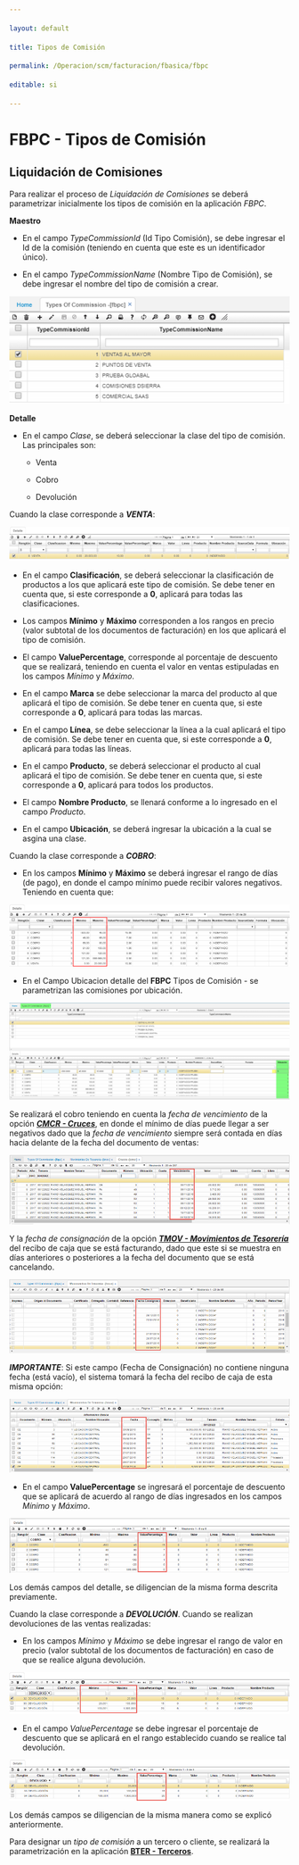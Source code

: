```yaml
---

layout: default

title: Tipos de Comisión

permalink: /Operacion/scm/facturacion/fbasica/fbpc

editable: si

---
```




# FBPC - Tipos de Comisión



## Liquidación de Comisiones



Para realizar el proceso de _Liquidación de Comisiones_ se deberá parametrizar inicialmente los tipos de comisión en la aplicación _FBPC_.  



**Maestro**



- En el campo _TypeCommissionId_ (Id Tipo Comisión), se debe ingresar el Id de la comisión (teniendo en cuenta que este es un identificador único).  



- En el campo _TypeCommissionName_ (Nombre Tipo de Comisión), se debe ingresar el nombre del tipo de comisión a crear.  



![](liqcomision1.png)



**Detalle**



- En el campo _Clase_, se deberá seleccionar la clase del tipo de comisión. Las principales son:  



	- Venta

	- Cobro

	- Devolución



Cuando la clase corresponde a _**VENTA**_:



![](liqcomision2.png)



-	En el campo **Clasificación**, se deberá seleccionar la clasificación de productos a los que aplicará este tipo de comisión. Se debe tener en cuenta que, si este corresponde a **0**, aplicará para todas las clasificaciones.  



-	Los campos **Mínimo** y **Máximo** corresponden a los rangos en precio (valor subtotal de los documentos de facturación) en los que aplicará el tipo de comisión.  



-	El campo **ValuePercentage**, corresponde al porcentaje de descuento que se realizará, teniendo en cuenta el valor en ventas estipuladas en los campos _Mínimo_ y _Máximo_.  



-	En el campo **Marca** se debe seleccionar la marca del producto al que aplicará el tipo de comisión. Se debe tener en cuenta que, si este corresponde a **0**, aplicará para todas las marcas.  



-	En el campo **Línea**, se debe seleccionar la línea a la cual aplicará el tipo de comisión. Se debe tener en cuenta que, si este corresponde a **0**, aplicará para todas las líneas.  



-	En el campo **Producto**, se deberá seleccionar el producto al cual aplicará el tipo de comisión. Se debe tener en cuenta que, si este corresponde a **0**, aplicará para todos los productos.  



-	El campo **Nombre Producto**, se llenará conforme a lo ingresado en el campo _Producto_.  



- En el campo **Ubicación**, se deberá ingresar la ubicación a la cual se asgina una clase.  



Cuando la clase corresponde a _**COBRO**_:  



- En los campos **Mínimo** y **Máximo** se deberá ingresar el rango de días (de pago), en donde el campo mínimo puede recibir valores negativos. Teniendo en cuenta que:  

![](liqcomision3.png)

* En el Campo Ubicacion detalle del **FBPC** Tipos de Comisión - se parametrizan las comisiones por ubicación.

![](fbpc1.png)




Se realizará el cobro teniendo en cuenta la _fecha de vencimiento_ de la opción [_**CMCR - Cruces**_](http://docs.oasiscom.com/Operacion/erp/cartera/cmovimient/cmcr), en donde el mínimo de días puede llegar a ser negativos dado que la _fecha de vencimiento_ siempre será contada en días hacia delante de la fecha del documento de ventas:  



![](liqcomision4.png)



Y la _fecha de consignación_ de la opción [_**TMOV - Movimientos de Tesorería**_](http://docs.oasiscom.com/Operacion/erp/tesoreria/tmovimient/tmov) del recibo de caja que se está facturando, dado que este si se muestra en días anteriores o posteriores a la fecha del documento que se está cancelando.  



![](liqcomision5.png)



_**IMPORTANTE**_: Si este campo (Fecha de Consignación) no contiene ninguna fecha (está vacío), el sistema tomará la fecha del recibo de caja de esta misma opción:



![](liqcomision6.png)



- En el campo **ValuePercentage** se ingresará el porcentaje de descuento que se aplicará de acuerdo al rango de días ingresados en los campos _Mínimo_ y _Máximo_.



![](liqcomision7.png)



Los demás campos del detalle, se diligencian de la misma forma descrita previamente.  



Cuando la clase corresponde a _**DEVOLUCIÓN**_. Cuando se realizan devoluciones de las ventas realizadas:  



- En los campos _Mínimo_ y _Máximo_ se debe ingresar el rango de valor en precio (valor subtotal de los documentos de facturación) 	en caso de que se realice alguna devolución.  



![](liqcomision8.png)



-	En el campo _ValuePercentage_ se debe ingresar el porcentaje de descuento que se aplicará en el rango establecido cuando se realice tal devolución.  



![](liqcomision9.png)



Los demás campos se diligencian de la misma manera como se explicó anteriormente.  





Para designar un _tipo de comisión_ a un tercero o cliente, se realizará la parametrización en la aplicación [**BTER - Terceros**](http://docs.oasiscom.com/Operacion/common/btercer/bter).









